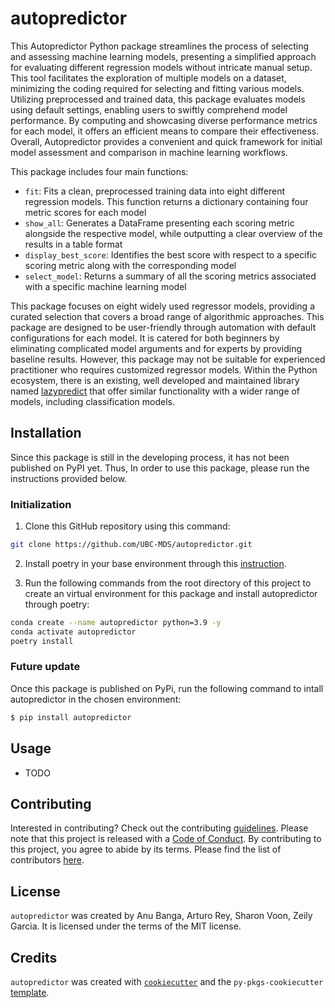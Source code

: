 # autopredictor

This Autopredictor Python package streamlines the process of selecting and assessing machine learning models, presenting a simplified approach for evaluating different regression models without intricate manual setup. This tool facilitates the exploration of multiple models on a dataset, minimizing the coding required for selecting and fitting various models. Utilizing preprocessed and trained data, this package evaluates models using default settings, enabling users to swiftly comprehend model performance. By computing and showcasing diverse performance metrics for each model, it offers an efficient means to compare their effectiveness. Overall, Autopredictor provides a convenient and quick framework for initial model assessment and comparison in machine learning workflows.

This package includes four main functions:
- `fit`: Fits a clean, preprocessed training data into eight different regression models. This function returns a dictionary containing four metric scores for each model
- `show_all`: Generates a DataFrame presenting each scoring metric alongside the respective model, while outputting a clear overview of the results in a table format
- `display_best_score`: Identifies the best score with respect to a specific scoring metric along with the corresponding model
- `select_model`: Returns a summary of all the scoring metrics associated with a specific machine learning model

This package focuses on eight widely used regressor models, providing a curated selection that covers a broad range of algorithmic approaches. This package are designed to be user-friendly through automation with default configurations for each model. It is catered for both beginners by eliminating complicated model arguments and for experts by providing baseline results. However, this package may not be suitable for experienced practitioner who requires customized regressor models. Within the Python ecosystem, there is an existing, well developed and maintained library named [lazypredict](https://pypi.org/project/lazypredict/) that offer similar functionality with a wider range of models, including classification models.

## Installation

Since this package is still in the developing process, it has not been published on PyPI yet. Thus, In order to use this package, please run the instructions provided below.

### Initialization
1. Clone this GitHub repository using this command:
```bash
git clone https://github.com/UBC-MDS/autopredictor.git
```

2. Install poetry in your base environment through this [instruction](https://python-poetry.org/docs/#installation).

3. Run the following commands from the root directory of this project to create an virtual environment for this package and install autopredictor through poetry:
```bash
conda create --name autopredictor python=3.9 -y
conda activate autopredictor
poetry install
```

### Future update

Once this package is published on PyPi, run the following command to intall autopredictor in the chosen environment:
```bash
$ pip install autopredictor
```

## Usage

- TODO



## Contributing

Interested in contributing? Check out the contributing [guidelines](https://github.com/UBC-MDS/autopredictor/blob/main/CONTRIBUTING.md). Please note that this project is released with a [Code of Conduct](https://github.com/UBC-MDS/autopredictor/blob/main/CONDUCT.md). By contributing to this project, you agree to abide by its terms. Please find the list of contributors [here](https://github.com/UBC-MDS/autopredictor/blob/main/CONTRIBUTORS.md).

## License

`autopredictor` was created by Anu Banga, Arturo Rey, Sharon Voon, Zeily Garcia. It is licensed under the terms of the MIT license.

## Credits

`autopredictor` was created with [`cookiecutter`](https://cookiecutter.readthedocs.io/en/latest/) and the `py-pkgs-cookiecutter` [template](https://github.com/py-pkgs/py-pkgs-cookiecutter).
